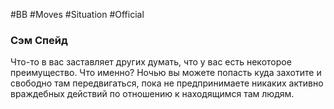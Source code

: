 #BB  #Moves #Situation #Official 
###  Сэм Спейд 
Что-то в вас заставляет других думать, что у вас есть  некоторое преимущество. Что именно? Ночью вы  можете попасть куда захотите и свободно там  передвигаться, пока не предпринимаете никаких  активно враждебных действий по отношению к  находящимся там людям.